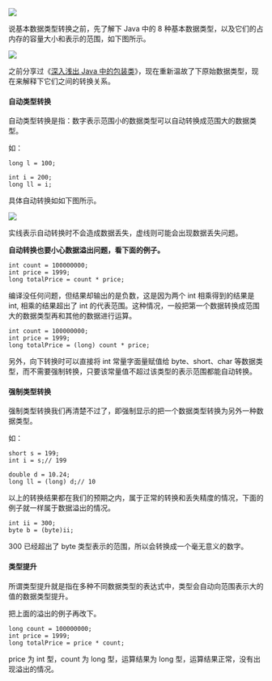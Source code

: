 
![](http://img.javastack.cn/18-4-3/88886519.jpg)

说基本数据类型转换之前，先了解下 Java 中的 8 种基本数据类型，以及它们的占内存的容量大小和表示的范围，如下图所示。

![](http://img.javastack.cn/18-4-3/32808656.jpg)

之前分享过《[深入浅出 Java 中的包装类](https://mp.weixin.qq.com/s/uoNVT9IoRQmWnmy8w22UUQ)》，现在重新温故了下原始数据类型，现在来解释下它们之间的转换关系。

#### 自动类型转换

自动类型转换是指：数字表示范围小的数据类型可以自动转换成范围大的数据类型。

如：

```
long l = 100;

int i = 200;
long ll = i;
```

具体自动转换如如下图所示。

![](http://img.javastack.cn/18-4-3/42423859.jpg)

实线表示自动转换时不会造成数据丢失，虚线则可能会出现数据丢失问题。

**自动转换也要小心数据溢出问题，看下面的例子。**

```
int count = 100000000;
int price = 1999;
long totalPrice = count * price;
```

编译没任何问题，但结果却输出的是负数，这是因为两个 int 相乘得到的结果是 int, 相乘的结果超出了 int 的代表范围。这种情况，一般把第一个数据转换成范围大的数据类型再和其他的数据进行运算。

```
int count = 100000000;
int price = 1999;
long totalPrice = (long) count * price;
```

另外，向下转换时可以直接将 int 常量字面量赋值给 byte、short、char 等数据类型，而不需要强制转换，只要该常量值不超过该类型的表示范围都能自动转换。

#### 强制类型转换

强制类型转换我们再清楚不过了，即强制显示的把一个数据类型转换为另外一种数据类型。

如：

```
short s = 199;
int i = s;// 199

double d = 10.24;
long ll = (long) d;// 10
```

以上的转换结果都在我们的预期之内，属于正常的转换和丢失精度的情况，下面的例子就一样属于数据溢出的情况。

```
int ii = 300;
byte b = (byte)ii;
```

300 已经超出了 byte 类型表示的范围，所以会转换成一个毫无意义的数字。

#### 类型提升

所谓类型提升就是指在多种不同数据类型的表达式中，类型会自动向范围表示大的值的数据类型提升。

把上面的溢出的例子再改下。

```
long count = 100000000;
int price = 1999;
long totalPrice = price * count;
```

price 为 int 型，count 为 long 型，运算结果为 long 型，运算结果正常，没有出现溢出的情况。

